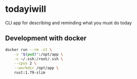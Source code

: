 # todayiwill

CLI app for describing and reminding what you must do today

## Development with docker

```bash
docker run --rm -it \
    -v "$(pwd)":/opt/app \
    -v ~/.ssh:/root/.ssh \
    --cpus 2 \
    --workdir /opt/app \
    rust:1.79-slim
```
